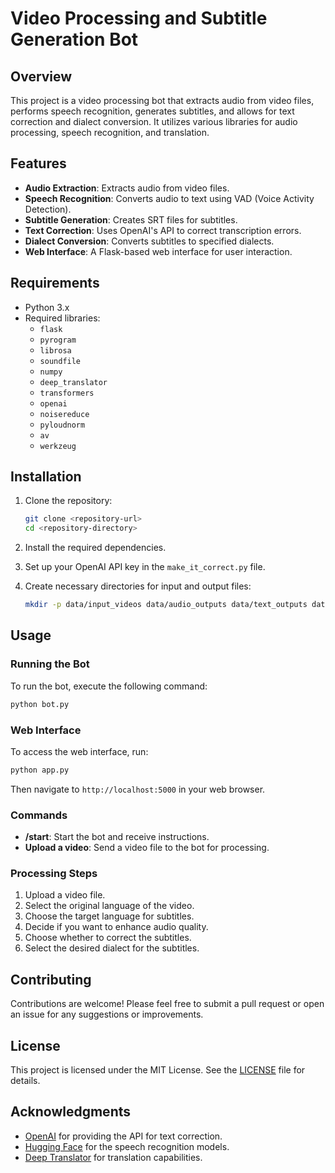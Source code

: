 # Video Processing and Subtitle Generation Bot

## Overview

This project is a video processing bot that extracts audio from video files, performs speech recognition, generates subtitles, and allows for text correction and dialect conversion. It utilizes various libraries for audio processing, speech recognition, and translation.

## Features

- **Audio Extraction**: Extracts audio from video files.
- **Speech Recognition**: Converts audio to text using VAD (Voice Activity Detection).
- **Subtitle Generation**: Creates SRT files for subtitles.
- **Text Correction**: Uses OpenAI's API to correct transcription errors.
- **Dialect Conversion**: Converts subtitles to specified dialects.
- **Web Interface**: A Flask-based web interface for user interaction.

## Requirements

- Python 3.x
- Required libraries:
  - `flask`
  - `pyrogram`
  - `librosa`
  - `soundfile`
  - `numpy`
  - `deep_translator`
  - `transformers`
  - `openai`
  - `noisereduce`
  - `pyloudnorm`
  - `av`
  - `werkzeug`
  

## Installation

1. Clone the repository:

   ```bash
   git clone <repository-url>
   cd <repository-directory>
   ```

2. Install the required dependencies.

3. Set up your OpenAI API key in the `make_it_correct.py` file.

4. Create necessary directories for input and output files:

   ```bash
   mkdir -p data/input_videos data/audio_outputs data/text_outputs data/subtitles data/chunks
   ```

## Usage

### Running the Bot

To run the bot, execute the following command:

```bash
python bot.py
```

### Web Interface

To access the web interface, run:

```bash
python app.py
```

Then navigate to `http://localhost:5000` in your web browser.

### Commands

- **/start**: Start the bot and receive instructions.
- **Upload a video**: Send a video file to the bot for processing.

### Processing Steps

1. Upload a video file.
2. Select the original language of the video.
3. Choose the target language for subtitles.
4. Decide if you want to enhance audio quality.
5. Choose whether to correct the subtitles.
6. Select the desired dialect for the subtitles.

## Contributing

Contributions are welcome! Please feel free to submit a pull request or open an issue for any suggestions or improvements.

## License

This project is licensed under the MIT License. See the [LICENSE](LICENSE) file for details.

## Acknowledgments

- [OpenAI](https://openai.com/) for providing the API for text correction.
- [Hugging Face](https://huggingface.co/) for the speech recognition models.
- [Deep Translator](https://pypi.org/project/deep-translator/) for translation capabilities.
